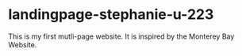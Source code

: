 # landingpage-stephanie-u-223
This is my first mutli-page website. It is inspired by the Monterey Bay Website.
